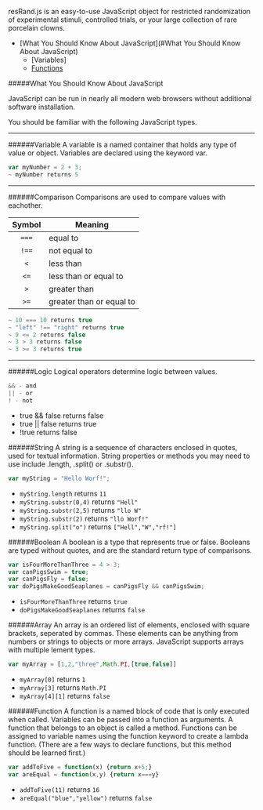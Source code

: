 resRand.js is an easy-to-use JavaScript object for restricted randomization of experimental stimuli, controlled trials, or your large collection of rare porcelain clowns.


- [What You Should Know About JavaScript](#What You Should Know About JavaScript)
  - [Variables]
  - [Functions](#Functions)





#####What You Should Know About JavaScript

JavaScript can be run in nearly all modern web browsers without additional software installation.

You should be familiar with the following JavaScript types.

---
######Variable
  A variable is a named container that holds any type of value or object.  Variables are declared using the keyword var.
```javascript
var myNumber = 2 + 3;
~ myNumber returns 5
```
---
######Comparison
Comparisons are used to compare values with eachother.

Symbol | Meaning
:----:|----
`===` | equal to
`!==` | not equal to
`<` | less than
`<=` | less than or equal to
`>` | greater than
`>=` | greater than or equal to
```javascript
~ 10 === 10 returns true  
~ "left" !== "right" returns true  
~ 9 <= 2 returns false  
~ 3 > 3 returns false   
~ 3 >= 3 returns true
```

---
######Logic
Logical operators determine logic between values.
```javascript
&& - and
|| - or
! - not
```
* true && false returns false
* true || false returns true
* !true returns false


######String 
A string is a sequence of characters enclosed in quotes, used for textual information.  String properties or methods you may need to use include .length, .split() or .substr().
```javascript
var myString = "Hello Worf!";
```
* `myString.length` returns `11`
* `myString.substr(0,4)` returns `"Hell"`
* `myString.substr(2,5)` returns `"llo W"`
* `myString.substr(2)` returns `"llo Worf!"`
* `myString.split("o")` returns `["Hell","W","rf!"]`


######Boolean 
A boolean is a type that represents true or false.  Booleans are typed without quotes, and are the standard return type of comparisons.
```javascript
var isFourMoreThanThree = 4 > 3;
var canPigsSwim = true;
var canPigsFly = false;
var doPigsMakeGoodSeaplanes = canPigsFly && canPigsSwim;
```
* `isFourMoreThanThree` returns `true`
* `doPigsMakeGoodSeaplanes` returns `false`


######Array 
An array is an ordered list of elements, enclosed with square brackets, seperated by commas.  These elements can be anything from numbers or strings to objects or more arrays.  JavaScript supports arrays with multiple lement types.
```javascript
var myArray = [1,2,"three",Math.PI,[true,false]]
```
* `myArray[0]` returns `1`
* `myArray[3]` returns `Math.PI`
* `myArray[4][1]` returns `false`


######Function 
A function is a named block of code that is only executed when called.  Variables can be passed into a function as arguments.  A function that belongs to an object is called a method.  Functions can be assigned to variable names using the function keyword to create a lambda function.  (There are a few ways to declare functions, but this method should be learned first.)
```javascript
var addToFive = function(x) {return x+5;}
var areEqual = function(x,y) {return x===y}
```
* `addToFive(11)` returns `16`
* `areEqual("blue","yellow")` returns `false`

